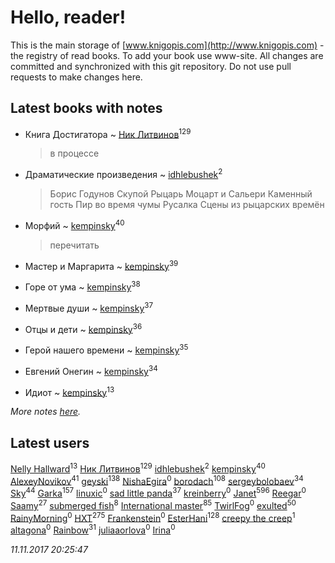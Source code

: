 # Hello, reader!
This is the main storage of [www.knigopis.com](http://www.knigopis.com) - the registry of read books.
To add your book use www-site. All changes are committed and synchronized with this git repository.
Do not use pull requests to make changes here.


## Latest books with notes
* Книга Достигатора ~ [Ник Литвинов](users/241/241974816-vkontakte)<sup>129</sup>
    > в процессе

* Драматические произведения ~ [idhlebushek](users/139/139578422-vkontakte)<sup>2</sup>
    > Борис Годунов
    > Скупой Рыцарь
    > Моцарт и Сальери
    > Каменный гость 
    > Пир во время чумы
    > Русалка
    > Сцены из рыцарских времён

* Морфий ~ [kempinsky](users/171/1717865441574584-facebook)<sup>40</sup>
    > перечитать

* Мастер и Маргарита ~ [kempinsky](users/171/1717865441574584-facebook)<sup>39</sup>

* Горе от ума ~ [kempinsky](users/171/1717865441574584-facebook)<sup>38</sup>

* Мертвые души ~ [kempinsky](users/171/1717865441574584-facebook)<sup>37</sup>

* Отцы и дети ~ [kempinsky](users/171/1717865441574584-facebook)<sup>36</sup>

* Герой нашего времени ~ [kempinsky](users/171/1717865441574584-facebook)<sup>35</sup>

* Евгений Онегин ~ [kempinsky](users/171/1717865441574584-facebook)<sup>34</sup>

* Идиот ~ [kempinsky](users/171/1717865441574584-facebook)<sup>13</sup>


_More notes [here](latest_books_with_notes.md)._


## Latest users
[Nelly Hallward](users/657/6574866389626462879-mailru)<sup>13</sup> 
[Ник Литвинов](users/241/241974816-vkontakte)<sup>129</sup> 
[idhlebushek](users/139/139578422-vkontakte)<sup>2</sup> 
[kempinsky](users/171/1717865441574584-facebook)<sup>40</sup> 
[AlexeyNovikov](users/170/170278332-vkontakte)<sup>41</sup> 
[geyski](users/221/221959664-vkontakte)<sup>138</sup> 
[ NishaEgira](users/108/108992595335741881539-google)<sup>0</sup> 
[borodach](users/157/15706320-vkontakte)<sup>108</sup> 
[sergeybolobaev](users/379/37918255-vkontakte)<sup>34</sup> 
[Sky](users/118/118049897850017649660-google)<sup>44</sup> 
[Garka](users/115/115753719718250012620-google)<sup>157</sup> 
[linuxic](users/344/344559545-vkontakte)<sup>0</sup> 
[sad little panda](users/188/1882525281990290-facebook)<sup>37</sup> 
[kreinberry](users/114/1140900829255723-facebook)<sup>0</sup> 
[Janet](users/108/108113656204404967440-google)<sup>596</sup> 
[Reegar](users/105/105136817181380670385-google)<sup>0</sup> 
[Saamy](users/115/115226508-vkontakte)<sup>27</sup> 
[submerged fish](users/471/471364154-yandex)<sup>8</sup> 
[International master](users/741/74140988-vkontakte)<sup>85</sup> 
[TwirlFog](users/106/106140569182133730393-google)<sup>0</sup> 
[exulted](users/100/100599204551896265722-google)<sup>50</sup> 
[RainyMorning](users/100/100779836483978880031-google)<sup>0</sup> 
[HXT](users/100/100002563462782-facebook)<sup>275</sup> 
[Frankenstein](users/791/79123726-vkontakte)<sup>0</sup> 
[EsterHani](users/305/30558181-vkontakte)<sup>128</sup> 
[creepy the creep](users/765/76561198074910028-steam)<sup>1</sup> 
[altagona](users/173/17345048-vkontakte)<sup>0</sup> 
[Rainbow](users/109/109787328219839805802-google)<sup>31</sup> 
[juliaaorlova](users/159/159437508-vkontakte)<sup>0</sup> 
[Irina](users/113/113960663475359392680-google)<sup>0</sup> 


_11.11.2017 20:25:47_
